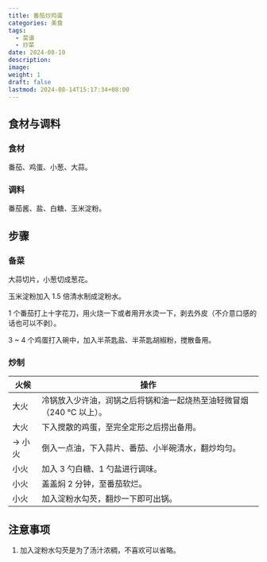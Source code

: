 ```yaml
---
title: 番茄炒鸡蛋
categories: 美食
tags:
  - 菜谱
  - 炒菜
date: 2024-08-10
description: 
image: 
weight: 1
draft: false
lastmod: 2024-08-14T15:17:34+08:00
---
```

## 食材与调料

### 食材

番茄、鸡蛋、小葱、大蒜。

### 调料

番茄酱、盐、白糖、玉米淀粉。

## 步骤

### 备菜

大蒜切片，小葱切成葱花。

玉米淀粉加入 1.5 倍清水制成淀粉水。

1 个番茄打上十字花刀，用火烧一下或者用开水烫一下，剥去外皮（不介意口感的话也可以不剥）。

3 ~ 4 个鸡蛋打入碗中，加入半茶匙盐、半茶匙胡椒粉，搅散备用。

### 炒制

| 火候    | 操作                                    |
| ----- | ------------------------------------- |
| 大火    | 冷锅放入少许油，润锅之后将锅和油一起烧热至油轻微冒烟（240 ℃ 以上）。 |
| 大火    | 下入搅散的鸡蛋，至完全定形之后捞出备用。                  |
| -> 小火 | 倒入一点油，下入蒜片、番茄、小半碗清水，翻炒均匀。             |
| 小火    | 加入 3 勺白糖、1 勺盐进行调味。                    |
| 小火    | 盖盖焖 2 分钟，至番茄软烂。                       |
| 小火    | 加入淀粉水勾芡，翻炒一下即可出锅。                     |

## 注意事项

1. 加入淀粉水勾芡是为了汤汁浓稠，不喜欢可以省略。


